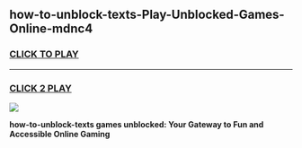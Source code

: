 
## how-to-unblock-texts-Play-Unblocked-Games-Online-mdnc4
<h3>
<a href="https://premium76.site?title=how-to-unblock-texts&ref=25A">CLICK TO PLAY</a></h3>
<hr>

<h3>
<a href="https://premium76.site?title=how-to-unblock-texts&ref=25A">CLICK 2 PLAY</a>
  
</h3>

<a href="https://premium76.site?title=how-to-unblock-texts&ref=25A"><img src="https://clearcache.store/games.png"></a>


**how-to-unblock-texts games unblocked: Your Gateway to Fun and Accessible Online Gaming**
